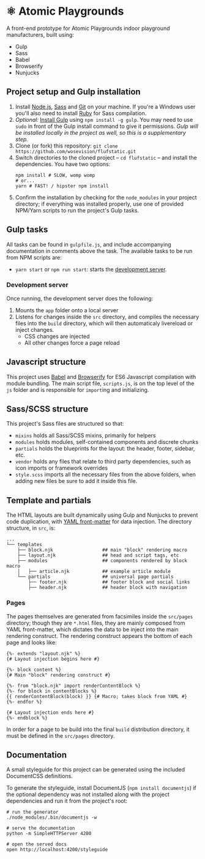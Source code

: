 # ⚛️ Atomic Playgrounds

A front-end prototype for Atomic Playgrounds indoor playground manufacturers, built using:
- Gulp
- Sass
- Babel
- Browserify
- Nunjucks

## Project setup and Gulp installation

1. Install [Node.js](http://nodejs.org/download), [Sass](http://sass-lang.com/tutorial.html) and [Git](http://git-scm.com) on your machine. If you're a Windows user you'll also need to install [Ruby](http://rubyinstaller.org/downloads) for Sass compilation.
2. *Optional:* [Install Gulp](http://Gulpjs.com/) using `npm install -g gulp`. You may need to use `sudo` in front of the Gulp install command to give it permissions. *Gulp will be installed locally in the project as well, so this is a supplementary step.*
3. Clone (or fork) this repository: `git clone https://github.com/wosevision/flufstatic.git`
4. Switch directories to the cloned project – `cd flufstatic` – and install the dependencies. You have two options:
	```shell
	npm install # SLOW, womp womp
	# or...
	yarn # FAST! / hipster npm install
	```
5. Confirm the installation by checking for the `node_modules` in your project directory; if everything was installed properly, use one of provided NPM/Yarn scripts to run the project's Gulp tasks.

## Gulp tasks

All tasks can be found in `gulpfile.js`, and include accompanying documentation in comments above the task. The available tasks to be run from NPM scripts are:
- `yarn start` or `npm run start`: starts the [development server](#development-server).

### Development server

Once running, the development server does the following:

1. Mounts the `app` folder onto a local server
2. Listens for changes inside the `src` directory, and compiles the necessary files into the `build` directory, which will then automaticaly livereload or inject changes.
	- CSS changes are injected
	- All other changes force a page reload

## Javascript structure

This project uses [Babel](https://babeljs.io/) and [Browserify](http://browserify.org/) for ES6 Javascript compilation with module bundling. The main script file, `scripts.js`, is on the top level of the `js` folder and is responsible for `import`ing and initializing.

## Sass/SCSS structure

This project's Sass files are structured so that:

* `mixins` holds all Sass/SCSS mixins, primarily for helpers
* `modules` holds modules, self-contained components and discrete chunks
* `partials` holds the blueprints for the layout: the header, footer, sidebar, etc.
* `vendor` holds any files that relate to third party dependencies, such as icon imports or framework overrides
* `style.scss` imports all the necessary files from the above folders, when adding new files be sure to add it inside this file.

## Template and partials

The HTML layouts are built dynamically using Gulp and Nunjucks to prevent code duplication, with [YAML front-matter](http://simpleprimate.com/jekyll-for-designers/blog/front-matter/) for data injection. The directory structure, in `src`, is:

```shell
...
└── templates
    ├── block.njk                  ## main "block" rendering macro
    ├── layout.njk                 ## head and script tags, etc
    ├── modules                    ## components rendered by block macro
    │   ├── article.njk            ## example article module
    └── partials                   ## universal page partials
        ├── footer.njk             ## footer block and social links
        ├── header.njk             ## header block with navigation
```

### Pages

The pages themselves are generated from facsimiles inside the `src/pages` directory; though they are `*.html` files, they are mainly composed from YAML front-matter, which dictates the data to be inject into the main rendering construct. The rendering construct appears the bottom of each page and looks like:

```nunjucks
{%- extends "layout.njk" %}
{# Layout injection begins here #}

{%- block content %}
{# Main "block" rendering construct #}

{%- from "block.njk" import renderContentBlock %}
{%- for block in contentBlocks %}
{{ renderContentBlock(block) }} {# Macro; takes block from YAML #}
{%- endfor %}

{# Layout injection ends here #}
{%- endblock %}
```

In order for a page to be build into the final `build` distribution directory, it must be defined in the `src/pages` directory.

## Documentation

A small styleguide for this project can be generated using the included DocumentCSS definitions.

To generate the styleguide, install DocumentJS (`npm install documentjs`) if the optional dependency was not installed along with the project dependencies and run it from the project's root:

```shell
# run the generator
./node_modules/.bin/documentjs -w

# serve the documentation
python -m SimpleHTTPServer 4200

# open the served docs
open http://localhost:4200/styleguide
```
